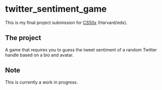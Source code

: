 # twitter_sentiment_game
This is my final project submission for <a href="https://www.edx.org/course/introduction-computer-science-harvardx-cs50x" target="_blank">CS50x</a> (Harvard/edx).

## The project
A game that requires you to guess the tweet sentiment of a random Twitter handle based on a bio and avatar.

## Note
This is currently a work in progress.